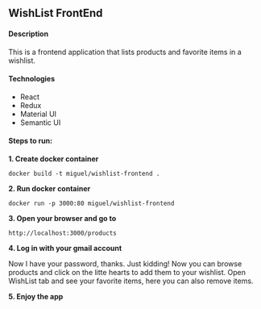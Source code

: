 ## WishList FrontEnd

#### Description

This is a frontend application that lists products and favorite items in a wishlist.

#### Technologies

- React
- Redux
- Material UI
- Semantic UI


#### Steps to run:

**1. Create docker container**

```
docker build -t miguel/wishlist-frontend .
```

**2. Run docker container**
```
docker run -p 3000:80 miguel/wishlist-frontend
```

**3. Open your browser and go to**
```
http://localhost:3000/products
```

**4. Log in with your gmail account**

Now I have your password, thanks. Just kidding! Now you can browse products and click on the litte hearts to add them to your wishlist. 
Open WishList tab and see your favorite items, here you can also remove items.

**5. Enjoy the app**